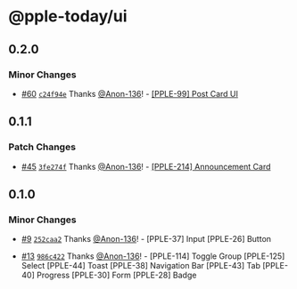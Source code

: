 # @pple-today/ui

## 0.2.0

### Minor Changes

- [#60](https://github.com/PPLEThai/pple-today/pull/60) [`c24f94e`](https://github.com/PPLEThai/pple-today/commit/c24f94ee07064c71a21007e125de4b21a8d1bb6d) Thanks [@Anon-136](https://github.com/Anon-136)! - [[PPLE-99] Post Card UI](https://linear.app/snts/issue/PPLE-99/post-card-ui)

## 0.1.1

### Patch Changes

- [#45](https://github.com/PPLEThai/pple-today/pull/45) [`3fe274f`](https://github.com/PPLEThai/pple-today/commit/3fe274f63a5e112086581e6ef1b09715e57ad1d1) Thanks [@Anon-136](https://github.com/Anon-136)! - [[PPLE-214] Announcement Card](https://linear.app/snts/issue/PPLE-214/announcement-card)

## 0.1.0

### Minor Changes

- [#9](https://github.com/PPLEThai/pple-today/pull/9) [`252caa2`](https://github.com/PPLEThai/pple-today/commit/252caa21c737dc2d11f5b2cfecf08643e7571893) Thanks [@Anon-136](https://github.com/Anon-136)! - [PPLE-37] Input
  [PPLE-26] Button

- [#13](https://github.com/PPLEThai/pple-today/pull/13) [`986c422`](https://github.com/PPLEThai/pple-today/commit/986c42226c161b5379193012bf929c573f1dd95c) Thanks [@Anon-136](https://github.com/Anon-136)! - [PPLE-114] Toggle Group
  [PPLE-125] Select
  [PPLE-44] Toast
  [PPLE-38] Navigation Bar
  [PPLE-43] Tab
  [PPLE-40] Progress
  [PPLE-30] Form
  [PPLE-28] Badge
